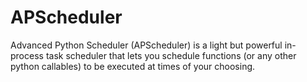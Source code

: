 # APScheduler
Advanced Python Scheduler (APScheduler) is a light but powerful in-process task scheduler that lets you schedule functions (or any other python callables) to be executed at times of your choosing.
